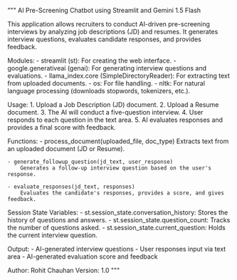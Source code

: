"""
AI Pre-Screening Chatbot using Streamlit and Gemini 1.5 Flash

This application allows recruiters to conduct AI-driven pre-screening interviews
by analyzing job descriptions (JD) and resumes. It generates interview questions,
evaluates candidate responses, and provides feedback.

Modules:
    - streamlit (st): For creating the web interface.
    - google.generativeai (genai): For generating interview questions and evaluations.
    - llama_index.core (SimpleDirectoryReader): For extracting text from uploaded documents.
    - os: For file handling.
    - nltk: For natural language processing (downloads stopwords, tokenizers, etc.).

Usage:
    1. Upload a Job Description (JD) document.
    2. Upload a Resume document.
    3. The AI will conduct a five-question interview.
    4. User responds to each question in the text area.
    5. AI evaluates responses and provides a final score with feedback.

Functions:
    - process_document(uploaded_file, doc_type)
        Extracts text from an uploaded document (JD or Resume).

    - generate_followup_question(jd_text, user_response)
        Generates a follow-up interview question based on the user's response.

    - evaluate_responses(jd_text, responses)
        Evaluates the candidate's responses, provides a score, and gives feedback.

Session State Variables:
    - st.session_state.conversation_history: Stores the history of questions and answers.
    - st.session_state.question_count: Tracks the number of questions asked.
    - st.session_state.current_question: Holds the current interview question.

Output:
    - AI-generated interview questions
    - User responses input via text area
    - AI-generated evaluation score and feedback

Author: Rohit Chauhan
Version: 1.0
"""

